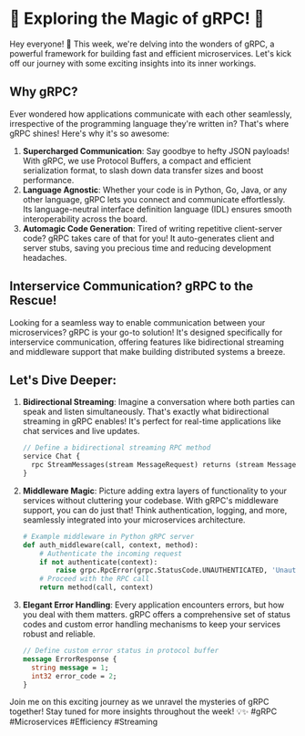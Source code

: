 # 🚀 Exploring the Magic of gRPC! 🚀

Hey everyone! 🌟 This week, we're delving into the wonders of gRPC, a powerful framework for building fast and efficient microservices. Let's kick off our journey with some exciting insights into its inner workings.

## Why gRPC?
Ever wondered how applications communicate with each other seamlessly, irrespective of the programming language they're written in? That's where gRPC shines! Here's why it's so awesome:
1. **Supercharged Communication**: Say goodbye to hefty JSON payloads! With gRPC, we use Protocol Buffers, a compact and efficient serialization format, to slash down data transfer sizes and boost performance.
2. **Language Agnostic**: Whether your code is in Python, Go, Java, or any other language, gRPC lets you connect and communicate effortlessly. Its language-neutral interface definition language (IDL) ensures smooth interoperability across the board.
3. **Automagic Code Generation**: Tired of writing repetitive client-server code? gRPC takes care of that for you! It auto-generates client and server stubs, saving you precious time and reducing development headaches.

## Interservice Communication? gRPC to the Rescue!
Looking for a seamless way to enable communication between your microservices? gRPC is your go-to solution! It's designed specifically for interservice communication, offering features like bidirectional streaming and middleware support that make building distributed systems a breeze.

## Let's Dive Deeper:
1. **Bidirectional Streaming**: Imagine a conversation where both parties can speak and listen simultaneously. That's exactly what bidirectional streaming in gRPC enables! It's perfect for real-time applications like chat services and live updates.
  
    ```proto
    // Define a bidirectional streaming RPC method
    service Chat {
      rpc StreamMessages(stream MessageRequest) returns (stream MessageResponse);
    }
    ```

2. **Middleware Magic**: Picture adding extra layers of functionality to your services without cluttering your codebase. With gRPC's middleware support, you can do just that! Think authentication, logging, and more, seamlessly integrated into your microservices architecture.
  
    ```python
    # Example middleware in Python gRPC server
    def auth_middleware(call, context, method):
        # Authenticate the incoming request
        if not authenticate(context):
            raise grpc.RpcError(grpc.StatusCode.UNAUTHENTICATED, 'Unauthorized')
        # Proceed with the RPC call
        return method(call, context)
    ```

3. **Elegant Error Handling**: Every application encounters errors, but how you deal with them matters. gRPC offers a comprehensive set of status codes and custom error handling mechanisms to keep your services robust and reliable.
  
    ```proto
    // Define custom error status in protocol buffer
    message ErrorResponse {
      string message = 1;
      int32 error_code = 2;
    }
    ```

Join me on this exciting journey as we unravel the mysteries of gRPC together! Stay tuned for more insights throughout the week! 💡✨ #gRPC #Microservices #Efficiency #Streaming
